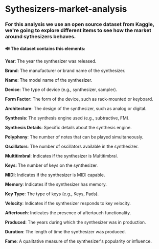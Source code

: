 # Sythesizers-market-analysis


### For this analysis we use an open source dataset from Kaggle, we're going to explore different items to see how the market around sythesizers behaves. 


#### 🔊 The dataset contains this elements:



__Year__: The year the synthesizer was released.


__Brand__: The manufacturer or brand name of the synthesizer.


__Name__: The model name of the synthesizer.


__Device__: The type of device (e.g., synthesizer, sampler).


__Form Factor__: The form of the device, such as rack-mounted or keyboard.


__Architecture__: The design of the synthesizer, such as analog or digital.


__Synthesis__: The synthesis engine used (e.g., subtractive, FM).


__Synthesis Details__: Specific details about the synthesis engine.


__Polyphony__: The number of notes that can be played simultaneously.


__Oscillators__: The number of oscillators available in the synthesizer.


__Multitimbral__: Indicates if the synthesizer is Multitimbral.


__Keys__: The number of keys on the synthesizer.


__MIDI__: Indicates if the synthesizer is MIDI capable.


__Memory__: Indicates if the synthesizer has memory.


__Key Type__: The type of keys (e.g., Keys, Pads).


__Velocity__: Indicates if the synthesizer responds to key velocity.


__Aftertouch__: Indicates the presence of aftertouch functionality.


__Produced__: The years during which the synthesizer was in production.


__Duration__: The length of time the synthesizer was produced.


__Fame__: A qualitative measure of the synthesizer's popularity or influence.

